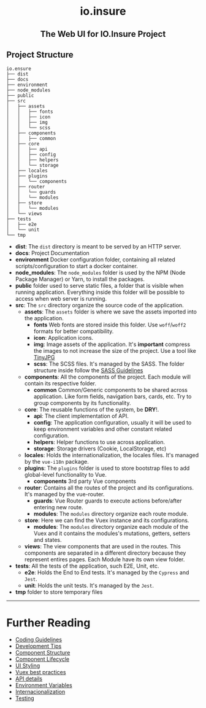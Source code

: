 <div align="center">
  <h1>io.insure</h1>
  <h2>The Web UI for IO.Insure Project</h2>
</div>

## Project Structure

```
io.ensure
├── dist
├── docs
├── environment
├── node_modules
├── public
├── src
│   ├── assets
│   │   ├── fonts
│   │   ├── icon
│   │   ├── img
│   │   └── scss
│   ├── components
│   │   ├── common
│   ├── core
│   │   ├── api
│   │   ├── config
│   │   ├── helpers
│   │   └── storage
│   ├── locales
│   ├── plugins
│   │   └── components
│   ├── router
│   │   └── guards
│   │   └── modules
│   ├── store
│   │   └── modules
│   └── views
├── tests
│   ├── e2e
│   └── unit
└── tmp
```

* **dist**: The `dist` directory is meant to be served by an HTTP server.
* **docs**: Project Documentation
* **environment** Docker configuration folder, containing all related scripts/configuration to start a docker container.
* **node_modules**: The `node_modules` folder is used by the NPM (Node Package Manager) or Yarn, to install the packages.
* **public** folder used to serve static files, a folder that is visible when running application. Everything inside this folder will be possible to access when web server is running.
* **src**: The `src` directory organize the source code of the application.
  * **assets**: The `assets` folder is where we save the assets imported into the application.
    * **fonts** Web fonts are stored inside this folder. Use `woff`/`woff2` formats for better compatibility.
    * **icon**: Application icons.
    * **img**: Image assets of the application. It's **important** compress the images to not increase the size of the project. Use a tool like [TinyJPG](https://tinyjpg.com/)
    * **scss**: The SCSS files. It's managed by the SASS. The folder structure inside follow the [SASS Guidelines](https://sass-guidelin.es/#the-7-1-pattern)
  * **components**: All the components of the project. Each module will contain its respective folder.
    * **common** Common/Generic components to be shared across application. Like form fields, navigation bars, cards, etc. Try to group components by its functionality.
  * **core**: The reusable functions of the system, be **DRY**!.
      * **api**: The client implementation of API.
      * **config**: The application configuration, usually it will be used to keep environment variables and other constant related configuration.
      * **helpers**: Helper functions to use across application.
      * **storage**: Storage drivers (Cookie, LocalStorage, etc)
  * **locales**: Holds the internationalization, the locales files. It's managed by the `vue-i18n` package.
  * **plugins**: The `plugins` folder is used to store bootstrap files to add global-level functionality to Vue.
      * **components** 3rd party Vue components
  * **router**: Contains all the routes of the project and its configurations. It's managed by the vue-router.
    * **guards**: Vue Router guards to execute actions before/after entering new route.
    * **modules**: The `modules` directory organize each route module.
  * **store**: Here we can find the Vuex instance and its configurations.
    * **modules**: The `modules` directory organize each module of the Vuex and it contains the modules's mutations, getters, setters and states.
  * **views**: The view components that are used in the routes. This components are separated in a different directory because they represent entires pages. Each Module have its own view folder.
* **tests**: All the tests of the application, such E2E, Unit, etc.
    * **e2e**: Holds the End to End tests. It's managed by the `Cypress` and `Jest`.
    * **unit**: Holds the unit tests. It's managed by the `Jest`.
* **tmp** folder to store temporary files

---

# Further Reading

* [Coding Guidelines](./CODING.md)
* [Development Tips](./DEVELOPMENT.md)
* [Component Structure](./STRUCTURE.md)
* [Component Lifecycle](./LIFECYCLE.md)
* [UI Styling](./STYLING.md)
* [Vuex best practices](./VUEX.md)
* [API details](./API.md)
* [Environment Variables](./ENVS.md)
* [Internacionalization](./i18n.md)
* [Testing](./TESTING.md)
